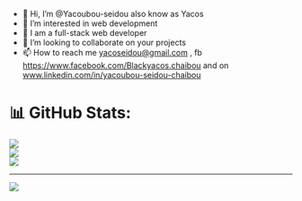 - 👋 Hi, I’m @Yacoubou-seidou also know as Yacos
- 👀 I’m interested in web development
- 🌱 I am a full-stack web developer
- 💞️ I’m looking to collaborate on your projects
- 📫 How to reach me yacoseidou@gmail.com , fb https://www.facebook.com/Blackyacos.chaibou and on www.linkedin.com/in/yacoubou-seidou-chaibou
<!---
Yacoubou-seidou/Yacoubou-seidou is a ✨ special ✨ repository because its `README.md` (this file) appears on your GitHub profile.
You can click the Preview link to take a look at your changes.
--->
# 📊 GitHub Stats:
![](https://github-readme-stats.vercel.app/api?username=yacoubou-seidou&theme=tokyonight&hide_border=false&include_all_commits=true&count_private=true)<br/>
![](https://github-readme-streak-stats.herokuapp.com/?user=yacoubou-seidou&theme=tokyonight&hide_border=false)<br/>
![](https://github-readme-stats.vercel.app/api/top-langs/?username=yacoubou-seidou&theme=tokyonight&hide_border=false&include_all_commits=true&count_private=true&layout=compact)

---
[![](https://visitcount.itsvg.in/api?id=yacoubou-seidou&icon=0&color=0)](https://visitcount.itsvg.in)

<!-- Proudly created with GPRM ( https://gprm.itsvg.in ) -->

